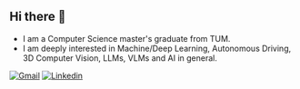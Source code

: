 ## Hi there 👋
- I am a Computer Science master's graduate from TUM.
- I am deeply interested in Machine/Deep Learning, Autonomous Driving, 3D Computer Vision, LLMs, VLMs and AI in general.

[![Gmail](https://img.shields.io/badge/Gmail-D14836?style=for-the-badge&logo=gmail&logoColor=white)](mailto:baranekinozdemir@gmail.com)
[![Linkedin](https://img.shields.io/badge/LinkedIn-0077B5?style=for-the-badge&logo=linkedin&logoColor=white)](https://www.linkedin.com/in/baran-ekin-ozdemir/)

<!--
**BaranEkin/BaranEkin** is a ✨ _special_ ✨ repository because its `README.md` (this file) appears on your GitHub profile.

Here are some ideas to get you started:

- 🔭 I’m currently working on ...
- 🌱 I’m currently learning ...
- 👯 I’m looking to collaborate on ...
- 🤔 I’m looking for help with ...
- 💬 Ask me about ...
- 📫 How to reach me: ...
- 😄 Pronouns: ...
- ⚡ Fun fact: ...
-->
